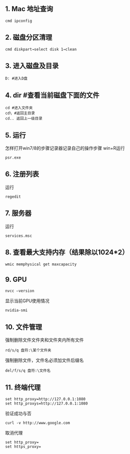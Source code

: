 ## 1. Mac 地址查询
```
cmd ipconfig
```
## 2. 磁盘分区清理
```
cmd diskpart→select disk 1→clean
```
## 3. 进入磁盘及目录
```
D: #进入D盘
```
## 4. dir #查看当前磁盘下面的文件
```
cd #进入文件夹
cd\ #返回主目录
cd.. 返回上一级目录
```
## 5. 运行
怎样打开win7/8的步骤记录器记录自己的操作步骤
win+R运行
```
psr.exe
```
## 6. 注册列表
运行
```
regedit
```
## 7. 服务器
运行
```
services.msc
```
## 8. 查看最大支持内存（结果除以1024*2）
```
wmic memphysical get maxcapacity
```
## 9. GPU
```
nvcc –version
```
显示当前GPU使用情况
```
nvidia-smi
```
## 10. 文件管理
强制删除文件文件夹和文件夹内所有文件
```
rd/s/q 盘符:\某个文件夹  
```
强制删除文件，文件名必须加文件后缀名
```
del/f/s/q 盘符:\文件名  
```
## 11. 终端代理
```
set http_proxy=http://127.0.0.1:1080
set http_proxys=http://127.0.0.1:1080
```
验证成功与否
```
curl -v http://www.google.com
```
取消代理
```
set http_proxy=
set https_proxy=
```
